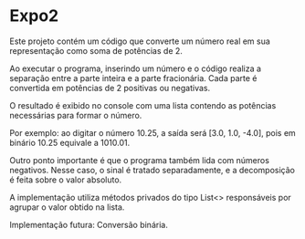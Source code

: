 # Expo2
Este projeto contém um código que converte um número real em sua representação como soma de potências de 2.

Ao executar o programa, inserindo um número e o código realiza a separação entre a parte inteira e a parte fracionária. Cada parte é convertida em potências de 2 positivas ou negativas.

O resultado é exibido no console com uma lista contendo as potências necessárias para formar o número.

Por exemplo: ao digitar o número 10.25, a saída será [3.0, 1.0, -4.0], pois em binário 10.25 equivale a 1010.01.

Outro ponto importante é que o programa também lida com números negativos. Nesse caso, o sinal é tratado separadamente, e a decomposição é feita sobre o valor absoluto.

A implementação utiliza métodos privados do tipo List<> responsáveis por agrupar o valor obtido na lista.

Implementação futura: Conversão binária.

